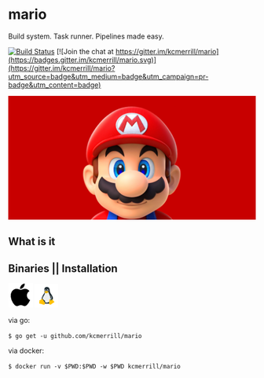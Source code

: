 # mario

Build system. Task runner. Pipelines made easy.


[![Build Status](https://travis-ci.org/kcmerrill/mario.svg?branch=master)](https://travis-ci.org/kcmerrill/mario) [![Join the chat at https://gitter.im/kcmerrill/mario](https://badges.gitter.im/kcmerrill/mario.svg)](https://gitter.im/kcmerrill/mario?utm_source=badge&utm_medium=badge&utm_campaign=pr-badge&utm_content=badge)

![Mario](assets/itsmemario.jpg "Mario")

## What is it


## Binaries || Installation

[![MacOSX](https://raw.githubusercontent.com/kcmerrill/go-dist/master/assets/apple_logo.png "Mac OSX")](http://go-dist.kcmerrill.com/kcmerrill/mario/mac/amd64) [![Linux](https://raw.githubusercontent.com/kcmerrill/go-dist/master/assets/linux_logo.png "Linux")](http://go-dist.kcmerrill.com/kcmerrill/mario/linux/amd64)

via go:

`$ go get -u github.com/kcmerrill/mario`

via docker:

`$ docker run -v $PWD:$PWD -w $PWD kcmerrill/mario`